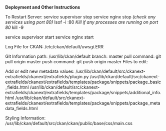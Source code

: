 **Deployment and Other Instructions**

To Restart Server:
  service supervisor stop 
  service nginx stop 
  _(check any services using port 80)_   lsof -i :80 
  _Kill if any processes are running on port 80_  kill -9 <pid>

  service supervisor start
  service nginx start

Log File for CKAN:
   /etc/ckan/default/uwsgi.ERR

Git Information
  path: /usr/lib/ckan/default
  branch: master
  pull command: git pull origin master
  push command: git push origin master
Files to edit:

  Add or edit new metadata values:
    /usr/lib/ckan/default/src/ckanext-extrafields/ckanext/extrafields/plugin.py
    /usr/lib/ckan/default/src/ckanext-extrafields/ckanext/extrafields/templates/package/snippets/package_basic_fields.html
    /usr/lib/ckan/default/src/ckanext-extrafields/ckanext/extrafields/templates/package/snippets/additional_info.html
    /usr/lib/ckan/default/src/ckanext-extrafields/ckanext/extrafields/templates/package/snippets/package_metadata_fields.html

  Styling Information:
    /usr/lib/ckan/default/src/ckan/ckan/public/base/css/main.css
